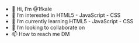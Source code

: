 - 👋 Hi, I’m @1fkale
- 👀 I’m interested in HTML5 - JavaScript - CSS
- 🌱 I’m currently learning HTML5 - JavaScript - CSS
- 💞️ I’m looking to collaborate on
- 📫 How to reach me DM

<!---
1fkale/1fkale is a ✨ special ✨ repository because its `README.md` (this file) appears on your GitHub profile.
You can click the Preview link to take a look at your changes.
--->
